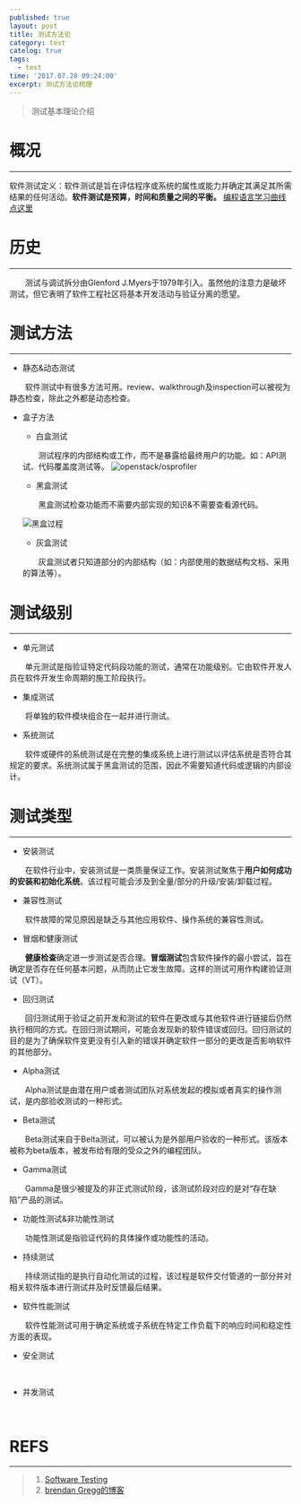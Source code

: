 ```yaml
---
published: true
layout: post
title: 测试方法论
category: test
catelog: true
tags:
  - test
time: '2017.07.28 09:24:00'
excerpt: 测试方法论梳理
---
```

>测试基本理论介绍

<!--more-->

# 概况
-------
软件测试定义：软件测试是旨在评估程序或系统的属性或能力并确定其满足其所需结果的任何活动。**软件测试是预算，时间和质量之间的平衡。**
[编程语言学习曲线点这里](https://github.com/Dobiasd/articles/blob/master/programming_language_learning_curves.md)

# 历史
------
&emsp;&emsp;测试与调试拆分由Glenford J.Myers于1979年引入。虽然他的注意力是破坏测试，但它表明了软件工程社区将基本开发活动与验证分离的愿望。

# 测试方法
---------
- 静态&动态测试

&emsp;&emsp;软件测试中有很多方法可用。review、walkthrough及inspection可以被视为静态检查，除此之外都是动态检查。

- 盒子方法
  - 白盒测试
  
  &emsp;&emsp;测试程序的内部结构或工作，而不是暴露给最终用户的功能。如：API测试、代码覆盖度测试等。
  ![openstack/osprofiler]({{site.baseurl}}/img/osprofiler.jpg)
  - 黑盒测试
  
  &emsp;&emsp;黑盒测试检查功能而不需要内部实现的知识&不需要查看源代码。
  
  ![黑盒过程]({{site.baseurl}}/img/Blackbox.svg)
  
  - 灰盒测试
  
  &emsp;&emsp;灰盒测试者只知道部分的内部结构（如：内部使用的数据结构文档、采用的算法等）。

# 测试级别
---------
- 单元测试

&emsp;&emsp;单元测试是指验证特定代码段功能的测试，通常在功能级别。它由软件开发人员在软件开发生命周期的施工阶段执行。
- 集成测试

&emsp;&emsp;将单独的软件模块组合在一起并进行测试。
- 系统测试

&emsp;&emsp;软件或硬件的系统测试是在完整的集成系统上进行测试以评估系统是否符合其规定的要求。系统测试属于黑盒测试的范围，因此不需要知道代码或逻辑的内部设计。

# 测试类型
---------
- 安装测试

&emsp;&emsp;在软件行业中，安装测试是一类质量保证工作。安装测试聚焦于**用户如何成功的安装和初始化系统**。该过程可能会涉及到全量/部分的升级/安装/卸载过程。
- 兼容性测试

&emsp;&emsp;软件故障的常见原因是缺乏与其他应用软件、操作系统的兼容性测试。
- 冒烟和健康测试

&emsp;&emsp;**健康检查**确定进一步测试是否合理。**冒烟测试**包含软件操作的最小尝试，旨在确定是否存在任何基本问题，从而防止它发生故障。这样的测试可用作构建验证测试（VT）。
- 回归测试

&emsp;&emsp;回归测试用于验证之前开发和测试的软件在更改或与其他软件进行链接后仍然执行相同的方式。在回归测试期间，可能会发现新的软件错误或回归。回归测试的目的是为了确保软件变更没有引入新的错误并确定软件一部分的更改是否影响软件的其他部分。

- Alpha测试

&emsp;&emsp;Alpha测试是由潜在用户或者测试团队对系统发起的模拟或者真实的操作测试，是内部验收测试的一种形式。
- Beta测试

&emsp;&emsp;Beta测试来自于Belta测试，可以被认为是外部用户验收的一种形式。该版本被称为beta版本，被发布给有限的受众之外的编程团队。
- Gamma测试

&emsp;&emsp;Gamma是很少被提及的非正式测试阶段，该测试阶段对应的是对“存在缺陷”产品的测试。
- 功能性测试&非功能性测试

&emsp;&emsp;功能性测试是指验证代码的具体操作或功能性的活动。
- 持续测试

&emsp;&emsp;持续测试指的是执行自动化测试的过程，该过程是软件交付管道的一部分并对相关软件版本进行测试并及时反馈最后结果。
- 软件性能测试

&emsp;&emsp;软件性能测试可用于确定系统或子系统在特定工作负载下的响应时间和稳定性方面的表现。
- 安全测试

&emsp;&emsp;
- 并发测试

&emsp;&emsp;

# REFS
------
>1. [Software Testing](https://users.ece.cmu.edu/~koopman/des_s99/sw_testing/#introduction)
>2. [brendan Gregg的博客](http://www.brendangregg.com/blog/index.html)
